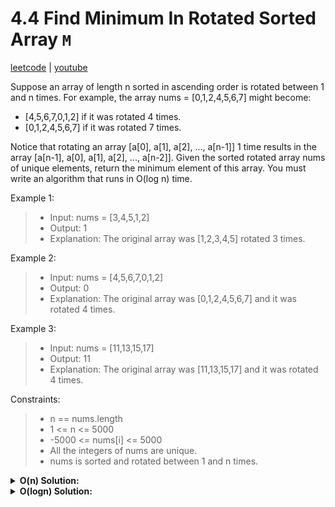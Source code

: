 # 4.4 Find Minimum In Rotated Sorted Array `M`

[leetcode](https://leetcode.com/problems/find-minimum-in-rotated-sorted-array/) |
[youtube](https://www.youtube.com/watch?v=nIVW4P8b1VA)

Suppose an array of length n sorted in ascending order is rotated between 1 and n times.
For example, the array nums = [0,1,2,4,5,6,7] might become:
- [4,5,6,7,0,1,2] if it was rotated 4 times.
- [0,1,2,4,5,6,7] if it was rotated 7 times.

Notice that rotating an array [a[0], a[1], a[2], ..., a[n-1]] 1 time results in the array [a[n-1], a[0], a[1], a[2], ..., a[n-2]].
Given the sorted rotated array nums of unique elements, return the minimum element of this array.
You must write an algorithm that runs in O(log n) time.

Example 1:
> - Input: nums = [3,4,5,1,2]
> - Output: 1
> - Explanation: The original array was [1,2,3,4,5] rotated 3 times.

Example 2:
> - Input: nums = [4,5,6,7,0,1,2]
> - Output: 0
> - Explanation: The original array was [0,1,2,4,5,6,7] and it was rotated 4 times.

Example 3:
> - Input: nums = [11,13,15,17]
> - Output: 11
> - Explanation: The original array was [11,13,15,17] and it was rotated 4 times.

Constraints:
> - n == nums.length
> - 1 <= n <= 5000
> - -5000 <= nums[i] <= 5000
> - All the integers of nums are unique.
> - nums is sorted and rotated between 1 and n times.

<details>
  <summary><b>O(n) Solution:</b></summary>

- init min to arbitrary value in nums
- loop in nums setting min to min of min and current value
- return min
</details>

<details>
  <summary><b>O(logn) Solution:</b></summary>

- init lo and hi to 0 and length of nums - 1
- init res to arbitrary value in nums
- loop while lo is less or equal to hi
  - if nums at lo is less than nums at hi
    - set res to min between min and nums at lo
    - break out of the loop
  - set mid to (lo+hi)/2
  - set res to min between res and nums at mid
  - if nums at mid is greater or equal to nums at hi
    - set lo to mid + 1
  - else set hi to mid - 1
- return res

```go
func FindMin(nums []int) int {
    lo, hi := 0, len(nums) - 1
    res := 50001

    for lo <= hi {
        if nums[lo] < nums[hi] {
            res = min(res, nums[lo])
            break
        }

        mid := (lo + hi) / 2
        res = min(res, nums[mid])
        
        if nums[mid] >= nums[hi] {
            lo = mid + 1
        } else {
            hi = mid - 1
        }
    }
    return res
}
```
</details>
